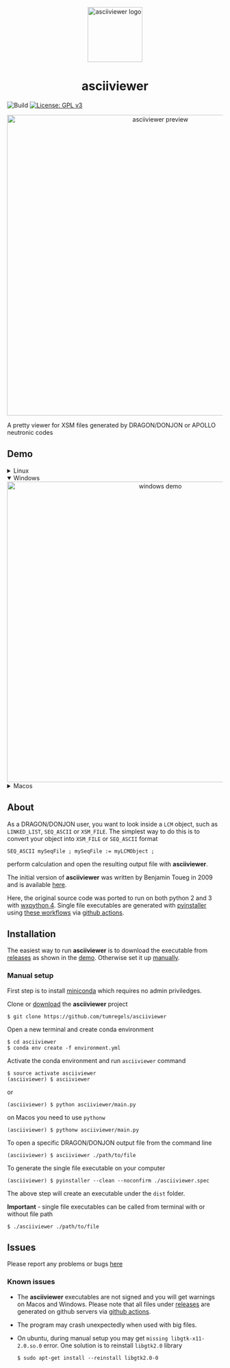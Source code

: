 <div align="center"><img src="https://raw.github.com/tumregels/asciiviewer/master/asciiviewer/assets/splash.png?raw=true" alt="asciiviewer logo" width="128" /></div>
<h1 align="center">asciiviewer</h1>

![Build](https://github.com/tumregels/asciiviewer/workflows/Build/badge.svg?branch=master)
[![License: GPL v3](https://img.shields.io/badge/License-GPLv3-blue.svg)](https://www.gnu.org/licenses/gpl-3.0)

<div align="center"><img src="https://raw.github.com/tumregels/asciiviewer/master/images/preview.png?raw=true" alt="asciiviewer preview" width="700" /></div>

A pretty viewer for XSM files generated by DRAGON/DONJON or APOLLO neutronic codes

## Demo

<details>
<summary>Linux</summary>
<div align="center">
<img src="https://raw.github.com/tumregels/asciiviewer/master/images/linux.gif?raw=true" alt="linux demo" width="700" />
</div>
</details>

<details open>
<summary>Windows</summary>
<div align="center">
<img src="https://raw.github.com/tumregels/asciiviewer/master/images/windows.gif?raw=true" alt="windows demo" width="700" />
</div>
</details>

<details>
<summary>Macos</summary>
<div align="center">
<img src="https://raw.github.com/tumregels/asciiviewer/master/images/macos.gif?raw=true" alt="macos demo" width="700" />
</div>
</details>

## About

As a DRAGON/DONJON user, you want to look inside a `LCM` object, such as
`LINKED_LIST`, `SEQ_ASCII` or `XSM_FILE`.
The simplest way to do this is to convert your object into `XSM_FILE` or `SEQ_ASCII` format

    SEQ_ASCII mySeqFile ; mySeqFile := myLCMObject ;

perform calculation and open the resulting output file with __asciiviewer__.

The initial version of __asciiviewer__ was written by Benjamin Toueg in 2009
and is available [here](http://code.google.com/p/dragon-donjon-ascii-viewer/).

Here, the original source code was ported to run on both python 2 and 3 with [wxpython 4](https://www.wxpython.org/).
Single file executables are generated with [pyinstaller](https://www.pyinstaller.org/) using [these workflows](.github/workflows)
via [github actions](https://github.com/tumregels/asciiviewer/actions).

## Installation

The easiest way to run __asciiviewer__
is to download the executable from [releases](https://github.com/tumregels/asciiviewer/releases/latest)
as shown in the [demo](#demo).
Otherwise set it up [manually](#manual-setup).

### Manual setup

First step is to install [miniconda](https://conda.io/projects/conda/en/latest/user-guide/install/index.html)
which requires no admin priviledges.

Clone or [download](https://github.com/tumregels/asciiviewer/archive/master.zip) the __asciiviewer__ project

    $ git clone https://github.com/tumregels/asciiviewer

Open a new terminal and create conda environment

    $ cd asciiviewer
    $ conda env create -f environment.yml

Activate the conda environment and run `asciiviewer` command

    $ source activate asciiviewer
    (asciiviewer) $ asciiviewer

or

    (asciiviewer) $ python asciiviewer/main.py

on Macos you need to use `pythonw`

    (asciiviewer) $ pythonw asciiviewer/main.py

To open a specific DRAGON/DONJON output file from the command line

    (asciiviewer) $ asciiviewer ./path/to/file

To generate the single file executable on your computer

    (asciiviewer) $ pyinstaller --clean --noconfirm ./asciiviewer.spec

The above step will create an executable under the `dist` folder.

__Important__ - single file executables can be called from terminal with or without file path

    $ ./asciiviewer ./path/to/file

## Issues

Please report any problems or bugs [here](https://github.com/tumregels/asciiviewer/issues)

### Known issues

* The __asciiviewer__ executables are not signed and you will get warnings on Macos and Windows.
  Please note that all files under [releases](https://github.com/tumregels/asciiviewer/releases) are
  generated on github servers via [github actions](https://github.com/tumregels/asciiviewer/actions).

* The program may crash unexpectedly when used with big files.

* On ubuntu, during manual setup you may get `missing libgtk-x11-2.0.so.0` error.
  One solution is to reinstall `libgtk2.0` library

      $ sudo apt-get install --reinstall libgtk2.0-0
